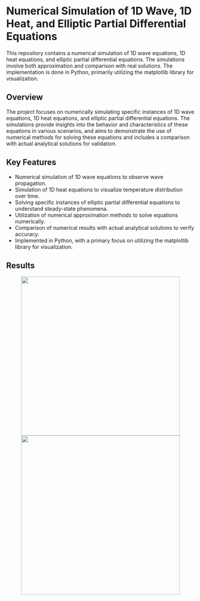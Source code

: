 # Numerical Simulation of 1D Wave, 1D Heat, and Elliptic Partial Differential Equations

This repository contains a numerical simulation of 1D wave equations, 1D heat equations, and elliptic partial differential equations. The simulations involve both approximation and comparison with real solutions. The implementation is done in Python, primarily utilizing the matplotlib library for visualization.

## Overview

The project focuses on numerically simulating specific instances of 1D wave equations, 1D heat equations, and elliptic partial differential equations. The simulations provide insights into the behavior and characteristics of these equations in various scenarios, and aims to demonstrate the use of numerical methods for solving these equations and includes a comparison with actual analytical solutions for validation.

## Key Features

- Numerical simulation of 1D wave equations to observe wave propagation.
- Simulation of 1D heat equations to visualize temperature distribution over time.
- Solving specific instances of elliptic partial differential equations to understand steady-state phenomena.
- Utilization of numerical approximation methods to solve equations numerically.
- Comparison of numerical results with actual analytical solutions to verify accuracy.
- Implemented in Python, with a primary focus on utilizing the matplotlib library for visualization.

## Results
<p align="center">
<img src="https://github.com/lucia-jiang/PDE-numericalSimularion/assets/104275311/3db26acf-8432-48d5-9799-950c8c8dd026" width="425"/> 
<img src="https://github.com/lucia-jiang/PDE-numericalSimularion/assets/104275311/afffebaf-be95-498b-b382-cb64940d46cd" width="425"/>
</p>




